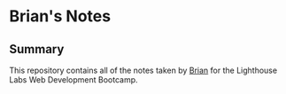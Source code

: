 # Brian's Notes

## Summary 

This repository contains all of the notes taken by [Brian](https://github.com/briantran98) for the Lighthouse Labs Web Development Bootcamp.